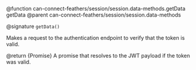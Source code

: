 @function can-connect-feathers/session/session.data-methods.getData getData
@parent can-connect-feathers/session/session.data-methods

@signature `getData()`

Makes a request to the authentication endpoint to verify that the token is valid.

@return {Promise<Object>} A promise that resolves to the JWT payload if the token was valid.
